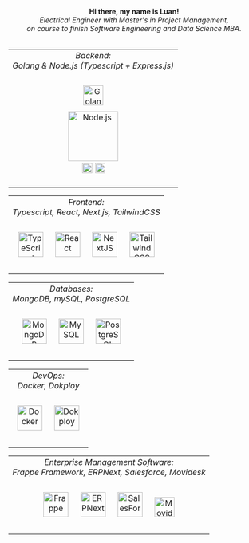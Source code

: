 <div align="center">
  <p align="center">
    <b>
      Hi there, my name is Luan!<br>
    </b>
    <i>
      Electrical Engineer with Master's in Project Management, <br> on course to finish Software Engineering and Data Science MBA.
    </i><br><br>
  </p>
  <table>
   <td valign="top" align="center">
    <div align="center">
      <i> Backend: </i> <br>
      <i> Golang & Node.js (Typescript + Express.js) </i> <br><br>
      <a href="https://go.dev/" target="_blank"><img style="margin: 10px" 
        src="https://upload.wikimedia.org/wikipedia/commons/thumb/0/05/Go_Logo_Blue.svg/1200px-Go_Logo_Blue.svg.png" alt="Golang" height="40" /></a>
      <div align="center" style="display: flex; flex-direction: column; align-items: center;">
        <a href="https://nodejs.org/" target="_blank"><img style="margin: 2px"
          src="https://profilinator.rishav.dev/skills-assets/nodejs-original-wordmark.svg" alt="Node.js" height="100" /></a>  
        <div>
          <a href="https://www.typescriptlang.org/" target="_blank"><img style="margin: 2px" 
             src="https://profilinator.rishav.dev/skills-assets/typescript-original.svg" alt="TypeScript" height="20" /></a>
          <a href="https://expressjs.com/" target="_blank"><img 
             src="https://www.guayerd.com/wp-content/uploads//2021/04/expressjs-logo.svg" alt="Express.js" height="20" /></a>
        </div>
      </div>
    </div><br>
   </td>
  </table>
  <table>
    <td valign="top" align="center">
        <div align="center">
          <i> Frontend: </i> <br>
          <i> Typescript, React, Next.js, TailwindCSS </i> <br><br>
          <a href="https://en.wikipedia.org/wiki/HTML5" target="_blank"><img style="margin: 10px" 
             src="https://profilinator.rishav.dev/skills-assets/typescript-original.svg" alt="TypeScript" height="50" /></a>
          <a href="https://reactjs.org/" target="_blank"><img style="margin: 10px"
             src="https://profilinator.rishav.dev/skills-assets/react-original-wordmark.svg" alt="React" height="50" /></a>  
          <a href="https://nextjs.org/" target="_blank"><img style="margin: 10px"
             src="https://profilinator.rishav.dev/skills-assets/nextjs.png" alt="NextJS" height="50" /></a>  
          <a href="https://www.tailwindcss.com/" target="_blank"><img style="margin: 10px" 
             src="https://profilinator.rishav.dev/skills-assets/tailwindcss.svg" alt="Tailwind CSS" height="50" /></a>
       </div><br>
    </td>
  </table>
  <table>
    <td valign="top" align="center">
        <div align="center">
            <i> Databases: </i> <br>
            <i> MongoDB, mySQL, PostgreSQL </i> <br><br>
            <a href="https://www.mongodb.com/" target="_blank"><img style="margin: 10px" 
               src="https://profilinator.rishav.dev/skills-assets/mongodb-original-wordmark.svg" alt="MongoDB" height="50" /></a>  
            <a href="https://www.mysql.com/" target="_blank"><img style="margin: 10px"
               src="https://profilinator.rishav.dev/skills-assets/mysql-original-wordmark.svg" alt="MySQL" height="50" /></a>  
            <a href="https://www.postgresql.org/" target="_blank"><img style="margin: 10px" 
               src="https://profilinator.rishav.dev/skills-assets/postgresql-original-wordmark.svg" alt="PostgreSQL" height="50" /></a>  
        </div><br>
    </td>
  </table>
  <table>
      <td valign="top" align="center">
        <div align="center">
          <i> DevOps: </i><br> 
          <i> Docker, Dokploy </i><br><br>
          <a href="https://www.docker.com/" target="_blank"><img style="margin: 10px"
             src="https://profilinator.rishav.dev/skills-assets/docker-original-wordmark.svg" alt="Docker" height="50" /></a>
          <a href="https://dokploy.com/" target="_blank"><img style="margin: 10px"
             src="https://avatars.githubusercontent.com/u/156882017" alt="Dokploy" height="50" /></a>
        </div> <br>
      </td>
  </table>
  <table>
      <td valign="top" align="center">
        <div align="center">
          <i> Enterprise Management Software: </i><br>
          <i> Frappe Framework, ERPNext, Salesforce, Movidesk </i><br><br>
          <a href="https://frappe.io/framework" target="_blank"><img style="margin: 10px"
             src="https://avatars.githubusercontent.com/u/836974" alt="Frappe" height="50" /></a>
          <a href="https://frappe.io/erpnext" target="_blank"><img style="margin: 10px"
             src="https://github.com/frappe/erpnext/raw/develop/erpnext/public/images/v16/erpnext.svg" alt="ERPNext" height="50" /></a>
          <a href="http://www.salesforce.com/" target="_blank"><img style="margin: 10px"
             src="https://profilinator.rishav.dev/skills-assets/salesforce.png" alt="SalesForce" height="50" /></a>
          <a href="https://www.movidesk.com/" target="_blank"><img style="margin: 10px"
             src="https://registration.movidesk.com/Content/images/movidesk-form.svg" alt="Movidesk" height="40" /></a>
        </div> <br>
      </td>
    </tr>
  </table>
</div>
